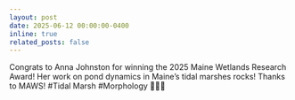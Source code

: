 ```yaml
---
layout: post
date: 2025-06-12 00:00:00-0400
inline: true
related_posts: false
---
```

Congrats to Anna Johnston for winning the 2025 Maine Wetlands Research Award! Her work on pond dynamics in Maine’s tidal marshes rocks! Thanks to MAWS! #Tidal Marsh #Morphology :seedling::tada::clap:
